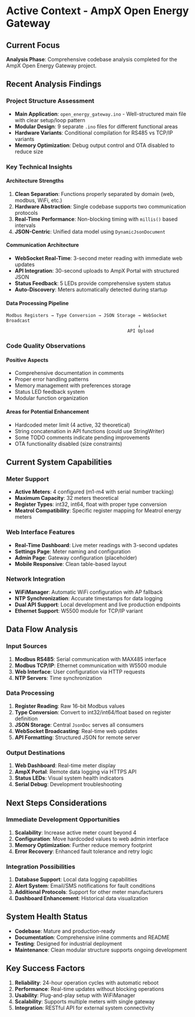 # Active Context - AmpX Open Energy Gateway

## Current Focus
**Analysis Phase**: Comprehensive codebase analysis completed for the AmpX Open Energy Gateway project.

## Recent Analysis Findings

### Project Structure Assessment
- **Main Application**: `open_energy_gateway.ino` - Well-structured main file with clear setup/loop pattern
- **Modular Design**: 9 separate `.ino` files for different functional areas
- **Hardware Variants**: Conditional compilation for RS485 vs TCP/IP variants
- **Memory Optimization**: Debug output control and OTA disabled to reduce size

### Key Technical Insights

#### Architecture Strengths
1. **Clean Separation**: Functions properly separated by domain (web, modbus, WiFi, etc.)
2. **Hardware Abstraction**: Single codebase supports two communication protocols
3. **Real-Time Performance**: Non-blocking timing with `millis()` based intervals
4. **JSON-Centric**: Unified data model using `DynamicJsonDocument`

#### Communication Architecture
- **WebSocket Real-Time**: 3-second meter reading with immediate web updates
- **API Integration**: 30-second uploads to AmpX Portal with structured JSON
- **Status Feedback**: 5 LEDs provide comprehensive system status
- **Auto-Discovery**: Meters automatically detected during startup

#### Data Processing Pipeline
```
Modbus Registers → Type Conversion → JSON Storage → WebSocket Broadcast
                                                  ↓
                                              API Upload
```

### Code Quality Observations

#### Positive Aspects
- Comprehensive documentation in comments
- Proper error handling patterns
- Memory management with preferences storage
- Status LED feedback system
- Modular function organization

#### Areas for Potential Enhancement
- Hardcoded meter limit (4 active, 32 theoretical)
- String concatenation in API functions (could use StringWriter)
- Some TODO comments indicate pending improvements
- OTA functionality disabled (size constraints)

## Current System Capabilities

### Meter Support
- **Active Meters**: 4 configured (m1-m4 with serial number tracking)
- **Maximum Capacity**: 32 meters theoretical
- **Register Types**: int32, int64, float with proper type conversion
- **Meatrol Compatibility**: Specific register mapping for Meatrol energy meters

### Web Interface Features
- **Real-Time Dashboard**: Live meter readings with 3-second updates
- **Settings Page**: Meter naming and configuration
- **Admin Page**: Gateway configuration (placeholder)
- **Mobile Responsive**: Clean table-based layout

### Network Integration
- **WiFiManager**: Automatic WiFi configuration with AP fallback
- **NTP Synchronization**: Accurate timestamps for data logging
- **Dual API Support**: Local development and live production endpoints
- **Ethernet Support**: W5500 module for TCP/IP variant

## Data Flow Analysis

### Input Sources
1. **Modbus RS485**: Serial communication with MAX485 interface
2. **Modbus TCP/IP**: Ethernet communication with W5500 module
3. **Web Interface**: User configuration via HTTP requests
4. **NTP Servers**: Time synchronization

### Data Processing
1. **Register Reading**: Raw 16-bit Modbus values
2. **Type Conversion**: Convert to int32/int64/float based on register definition
3. **JSON Storage**: Central `JsonDoc` serves all consumers
4. **WebSocket Broadcasting**: Real-time web updates
5. **API Formatting**: Structured JSON for remote server

### Output Destinations
1. **Web Dashboard**: Real-time meter display
2. **AmpX Portal**: Remote data logging via HTTPS API
3. **Status LEDs**: Visual system health indicators
4. **Serial Debug**: Development troubleshooting

## Next Steps Considerations

### Immediate Development Opportunities
1. **Scalability**: Increase active meter count beyond 4
2. **Configuration**: Move hardcoded values to web admin interface
3. **Memory Optimization**: Further reduce memory footprint
4. **Error Recovery**: Enhanced fault tolerance and retry logic

### Integration Possibilities
1. **Database Support**: Local data logging capabilities
2. **Alert System**: Email/SMS notifications for fault conditions
3. **Additional Protocols**: Support for other meter manufacturers
4. **Dashboard Enhancement**: Historical data visualization

## System Health Status
- **Codebase**: Mature and production-ready
- **Documentation**: Comprehensive inline comments and README
- **Testing**: Designed for industrial deployment
- **Maintenance**: Clean modular structure supports ongoing development

## Key Success Factors
1. **Reliability**: 24-hour operation cycles with automatic reboot
2. **Performance**: Real-time updates without blocking operations
3. **Usability**: Plug-and-play setup with WiFiManager
4. **Scalability**: Supports multiple meters with single gateway
5. **Integration**: RESTful API for external system connectivity
